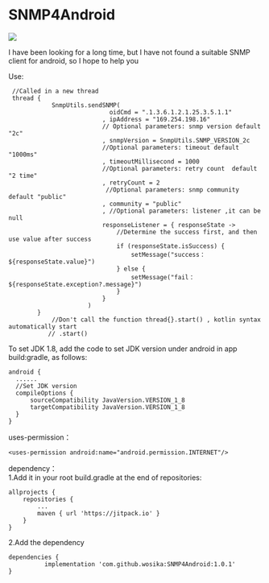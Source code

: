 # SNMP4Android

[![](https://jitpack.io/v/wosika/SNMP4Android.svg)](https://jitpack.io/#wosika/SNMP4Android)

I have been looking for a long time, but I have not found a suitable SNMP client for android, so I hope to help you <br/>


Use:<br/>

	 //Called in a new thread
 	 thread {
 	            SnmpUtils.sendSNMP(
                                oidCmd = ".1.3.6.1.2.1.25.3.5.1.1"
                              , ipAddress = "169.254.198.16"
                              // Optional parameters: snmp version default "2c"
                              , snmpVersion = SnmpUtils.SNMP_VERSION_2c
                              //Optional parameters: timeout default "1000ms"
                              , timeoutMillisecond = 1000
                              //Optional parameters: retry count  default "2 time"
                              , retryCount = 2
                               //Optional parameters: snmp community  default "public"
                              , community = "public"
                              , //Optional parameters: listener ,it can be null
                              responseListener = { responseState ->
                                  //Determine the success first, and then use value after success
                                  if (responseState.isSuccess) {
                                      setMessage("success：${responseState.value}")
                                  } else {
                                      setMessage("fail：${responseState.exception?.message}")
                                  }
                              }
                          )
            }
                //Don't call the function thread{}.start() , kotlin syntax automatically start
               // .start()
	  
To set JDK 1.8, add the code to set JDK version under android in app build:gradle, as follows:
 
	android {
  	  ......
  	  //Set JDK version
  	  compileOptions {
  	      sourceCompatibility JavaVersion.VERSION_1_8
   	      targetCompatibility JavaVersion.VERSION_1_8
  	  }
	}	
	
uses-permission：

	<uses-permission android:name="android.permission.INTERNET"/>
	
dependency：<br/>
  1.Add it in your root build.gradle at the end of repositories:

	allprojects {
		repositories {
			...
			maven { url 'https://jitpack.io' }
		}
	}
  
  2.Add the dependency
  
    dependencies {
	          implementation 'com.github.wosika:SNMP4Android:1.0.1'
    }
    

